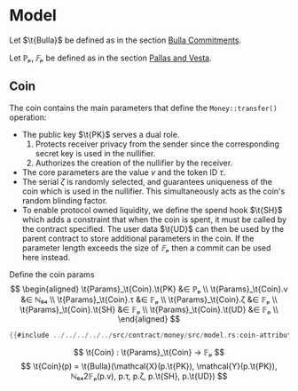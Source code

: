 # Model

Let $\t{Bulla}$ be defined as in the section [Bulla Commitments](../../crypto-schemes.md#bulla-commitments).

Let $ℙₚ, 𝔽ₚ$ be defined as in the section [Pallas and Vesta](../../crypto-schemes.md#pallas-and-vesta).

## Coin

The coin contains the main parameters that define the `Money::transfer()` operation:

* The public key $\t{PK}$ serves a dual role.
  1. Protects receiver privacy from the sender since the corresponding secret
     key is used in the nullifier.
  2. Authorizes the creation of the nullifier by the receiver.
* The core parameters are the value $v$ and the token ID $τ$.
* The serial $ζ$ is randomly selected, and guarantees uniqueness of the coin
  which is used in the nullifier. This simultaneously acts as the coin's random
  blinding factor.
* To enable protocol owned liquidity, we define the spend hook $\t{SH}$
  which adds a constraint that when the coin is spent, it must be called by
  the contract specified. The user data $\t{UD}$ can then be used by the parent
  contract to store additional parameters in the coin. If the parameter length
  exceeds the size of $𝔽ₚ$ then a commit can be used here instead.

Define the coin params
$$ \begin{aligned}
  \t{Params}_\t{Coin}.\t{PK} &∈ ℙₚ \\
  \t{Params}_\t{Coin}.v &∈ ℕ₆₄ \\
  \t{Params}_\t{Coin}.τ &∈ 𝔽ₚ \\
  \t{Params}_\t{Coin}.ζ &∈ 𝔽ₚ \\
  \t{Params}_\t{Coin}.\t{SH} &∈ 𝔽ₚ \\
  \t{Params}_\t{Coin}.\t{UD} &∈ 𝔽ₚ \\
\end{aligned} $$

```rust
{{#include ../../../../../src/contract/money/src/model.rs:coin-attributes}}
```

$$ \t{Coin} : \t{Params}_\t{Coin} → 𝔽ₚ $$
$$ \t{Coin}(p) = \t{Bulla}(\mathcal{X}(p.\t{PK}), \mathcal{Y}(p.\t{PK}), ℕ₆₄2𝔽ₚ(p.v), p.τ, p.ζ, p.\t{SH}, p.\t{UD}) $$

